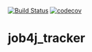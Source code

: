 [![Build Status](https://travis-ci.com/nataliakhmeleva/job4j_tracker.svg?branch=master)](https://travis-ci.com/nataliakhmeleva/job4j_tracker)
[![codecov](https://codecov.io/gh/nataliakhmeleva/job4j_tracker/branch/master/graph/badge.svg?token=WB5RGEY6J5)](https://codecov.io/gh/nataliakhmeleva/job4j_tracker)
# job4j_tracker